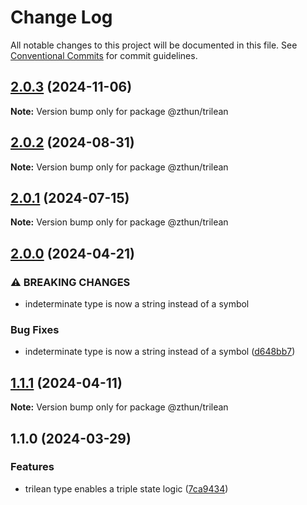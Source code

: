 # Change Log

All notable changes to this project will be documented in this file.
See [Conventional Commits](https://conventionalcommits.org) for commit guidelines.

## [2.0.3](https://github.com/zthun/trilean/compare/v2.0.2...v2.0.3) (2024-11-06)

**Note:** Version bump only for package @zthun/trilean





## [2.0.2](https://github.com/zthun/trilean/compare/v2.0.1...v2.0.2) (2024-08-31)

**Note:** Version bump only for package @zthun/trilean





## [2.0.1](https://github.com/zthun/trilean/compare/v2.0.0...v2.0.1) (2024-07-15)

**Note:** Version bump only for package @zthun/trilean





## [2.0.0](https://github.com/zthun/trilean/compare/v1.1.1...v2.0.0) (2024-04-21)


### ⚠ BREAKING CHANGES

* indeterminate type is now a string instead of a symbol

### Bug Fixes

* indeterminate type is now a string instead of a symbol ([d648bb7](https://github.com/zthun/trilean/commit/d648bb760576e3eb4ab308ec56b7584a591db717))



## [1.1.1](https://github.com/zthun/trilean/compare/v1.1.0...v1.1.1) (2024-04-11)

**Note:** Version bump only for package @zthun/trilean





## 1.1.0 (2024-03-29)


### Features

* trilean type enables a triple state logic ([7ca9434](https://github.com/zthun/trilean/commit/7ca9434b95f1f8c5f70bfa3edc14083e499567cb))
